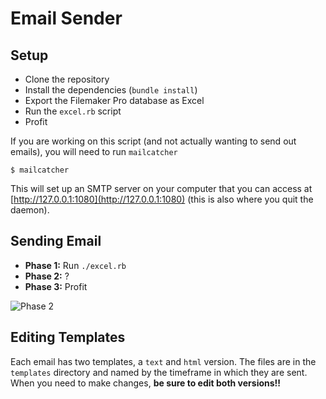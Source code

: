 # Email Sender

## Setup

* Clone the repository
* Install the dependencies (`bundle install`)
* Export the Filemaker Pro database as Excel
* Run the `excel.rb` script
* Profit

If you are working on this script (and not actually wanting to send out emails),
you will need to run `mailcatcher`

```
$ mailcatcher
```

This will set up an SMTP server on your computer that you can access at
[http://127.0.0.1:1080](http://127.0.0.1:1080) (this is also where you quit the
daemon).

## Sending Email

* **Phase 1:** Run `./excel.rb`
* **Phase 2:** ?
* **Phase 3:** Profit

![Phase 2](https://33.media.tumblr.com/0264e5f14b55733b0b6b24aad6a255f9/tumblr_n2qtbhExIg1r4gei2o5_400.gif)

## Editing Templates

Each email has two templates, a `text` and `html` version. The files are
in the `templates` directory and named by the timeframe in which they
are sent. When you need to make changes, **be sure to edit both
versions!!**



